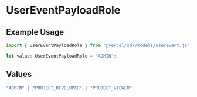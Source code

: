 # UserEventPayloadRole

## Example Usage

```typescript
import { UserEventPayloadRole } from "@vercel/sdk/models/userevent.js";

let value: UserEventPayloadRole = "ADMIN";
```

## Values

```typescript
"ADMIN" | "PROJECT_DEVELOPER" | "PROJECT_VIEWER"
```